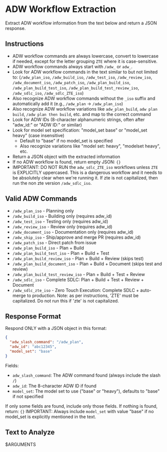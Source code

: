 # ADW Workflow Extraction

Extract ADW workflow information from the text below and return a JSON response.

## Instructions

- ADW workflow commands are always lowercase, convert to lowercase if needed, except for the letter grouping `ZTE` where it is case-sensitive.
- ADW workflow commands always start with `/adw_` or `adw_`.
- Look for ADW workflow commands in the text similar to but not limited to: (`/adw_plan_iso`, `/adw_build_iso`, `/adw_test_iso`, `/adw_review_iso`, `/adw_document_iso`, `/adw_patch_iso`, `/adw_plan_build_iso`, `/adw_plan_build_test_iso`, `/adw_plan_build_test_review_iso`, `/adw_sdlc_iso`, `/adw_sdlc_ZTE_iso`)
- Also recognize ADW workflow commands without the `_iso` suffix and automatically add it (e.g., `/adw_plan` → `/adw_plan_iso`)
- Also recognize ADW workflow variations like `adw_plan_build`, `adw plan build`, `/adw plan then build`, etc. and map to the correct command
- Look for ADW IDs (8-character alphanumeric strings, often after "adw_id:" or "ADW ID:" or similar)
- Look for model set specification: "model_set base" or "model_set heavy" (case insensitive)
  - Default to "base" if no model_set is specified
  - Also recognize variations like "model set: heavy", "modelset heavy", etc.
- Return a JSON object with the extracted information
- If no ADW workflow is found, return empty JSON: `{}`
- IMPORTANT: DO NOT RUN the `adw_sdlc_ZTE_iso` workflows unless `ZTE` is EXPLICITLY uppercased. This is a dangerous workflow and it needs to be absolutely clear when we're running it. If zte is not capitalized, then run the non zte version `/adw_sdlc_iso`.

## Valid ADW Commands

- `/adw_plan_iso` - Planning only
- `/adw_build_iso` - Building only (requires adw_id)
- `/adw_test_iso` - Testing only (requires adw_id)
- `/adw_review_iso` - Review only (requires adw_id)
- `/adw_document_iso` - Documentation only (requires adw_id)
- `/adw_ship_iso` - Ship/approve and merge PR (requires adw_id)
- `/adw_patch_iso` - Direct patch from issue
- `/adw_plan_build_iso` - Plan + Build
- `/adw_plan_build_test_iso` - Plan + Build + Test
- `/adw_plan_build_review_iso` - Plan + Build + Review (skips test)
- `/adw_plan_build_document_iso` - Plan + Build + Document (skips test and review)
- `/adw_plan_build_test_review_iso` - Plan + Build + Test + Review
- `/adw_sdlc_iso` - Complete SDLC: Plan + Build + Test + Review + Document
- `/adw_sdlc_zte_iso` - Zero Touch Execution: Complete SDLC + auto-merge to production. Note: as per instructions, 'ZTE' must be capitalized. Do not run this if 'zte' is not capitalized.

## Response Format

Respond ONLY with a JSON object in this format:

```json
{
  "adw_slash_command": "/adw_plan",
  "adw_id": "abc12345",
  "model_set": "base"
}
```

Fields:

- `adw_slash_command`: The ADW command found (always include the slash `/`)
- `adw_id`: The 8-character ADW ID if found
- `model_set`: The model set to use ("base" or "heavy"), defaults to "base" if not specified

If only some fields are found, include only those fields.
If nothing is found, return: `{}`
IMPORTANT: Always include `model_set` with value "base" if no model_set is explicitly mentioned in the text.

## Text to Analyze

$ARGUMENTS
